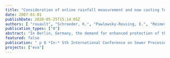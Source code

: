 ```yaml
---
title: "Consideration of online rainfall measurement and now casting for RTC of the combined sewage system"
date: 2007-01-01
publishDate: 2020-05-25T15:14:05Z
authors: [ "rouault", "Schroeder, K.", "Pawlowsky-Reusing, E.", "Reimer, E." ]
publication_types: ["0"]
abstract: "In Berlin, Germany, the demand for enhanced protection of the environment and the growing economic pressure have led to an increased application of control concepts within the sewage system. A global control strategy to regulate the pumpage of the combined sewage system to the treatment plant was developed and evaluated in a theoretical study. The objective was to reduce CSO. In this paper an extension of the existing control algorithm by information from online rainfall measurement and radar nowcasting is described. The rainfall information is taken into account by two additive terms describing the predicted volume from rainfall runoff. On the basis of numerical simulation the potential of these two complementary forecast terms in the global control algorithm to further reduce CSO is evaluated. The investigations are based on long-time simulations that are conducted with the dynamic flow routing model InfoWorks for three subcatchments of the Berlin drainage system. The results show that at the current Berlin system a CSO reduction of only 0.8% is possible. The effect of the forecast terms is limited by operational constraints. Limits are set to both, the delivery from each individual pump station and the total pumpage to the treatment plant."
featured: false
publication: " p 8 *In:* 5th International Conference on Sewer Processes and Networks. Delft, The Netherlands. 29. - 31.08.2007"
projects: ["eva"]
---
```


